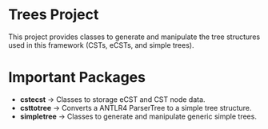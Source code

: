 # Trees Project

This project provides classes to generate and manipulate the tree structures used in this framework (CSTs, eCSTs, and simple trees).

# Important Packages

* **cstecst** -> Classes to storage eCST and CST node data.
* **csttotree** -> Converts a ANTLR4 ParserTree to a simple tree structure.
* **simpletree** -> Classes to generate and manipulate generic simple trees.
